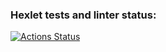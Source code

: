 ### Hexlet tests and linter status:
[![Actions Status](https://github.com/Simon-The-Human/python-project-49/workflows/hexlet-check/badge.svg)](https://github.com/Simon-The-Human/python-project-49/actions)